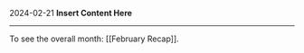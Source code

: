 2024-02-21
__Insert Content Here__
_______________________
To see the overall month: [[February Recap]].